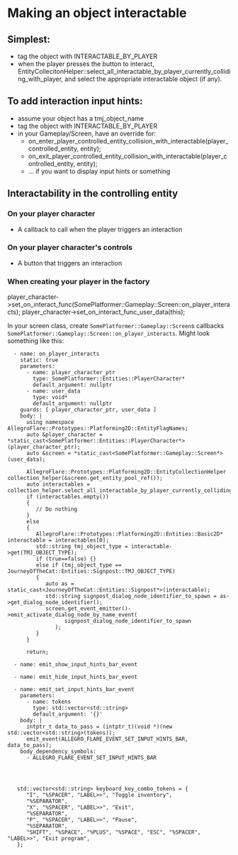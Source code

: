 # Making an object interactable


## Simplest:

- tag the object with INTERACTABLE_BY_PLAYER
- when the player presses the button to interact, EntityCollecitonHelper::select_all_interactable_by_player_currently_colliding_with_player, and select the appropriate
interactable object (if any).


## To add interaction input hints:

- assume your object has a tmj_object_name
- tag the object with INTERACTABLE_BY_PLAYER
- in your Gameplay/Screen, have an override for:
   - on_enter_player_controlled_entity_collision_with_interactable(player_controlled_entity, entity);
   - on_exit_player_controlled_entity_collision_with_interactable(player_controlled_entity, entity);
   - ... if you want to display input hints or something


## Interactability in the controlling entity


### On your player character

- A callback to call when the player triggers an interaction

### On your player character's controls

- A button that triggers an interaction

### When creating your player in the factory

player_character->set_on_interact_func(SomePlatformer::Gameplay::Screen::on_player_interacts);
player_character->set_on_interact_func_user_data(this);


In your screen class, create `SomePlatformer::Gameplay::Screen`s callbacks `SomePlatformer::Gameplay::Screen::on_player_interacts`.  Might look something like this:


```
  - name: on_player_interacts
    static: true
    parameters:
      - name: player_character_ptr
        type: SomePlatformer::Entities::PlayerCharacter*
        default_argument: nullptr
      - name: user_data
        type: void*
        default_argument: nullptr
    guards: [ player_character_ptr, user_data ]
    body: |
      using namespace AllegroFlare::Prototypes::Platforming2D::EntityFlagNames;
      auto &player_character = *static_cast<SomePlatformer::Entities::PlayerCharacter*>(player_character_ptr);
      auto &screen = *static_cast<SomePlatformer::Gameplay::Screen*>(user_data);

      AllegroFlare::Prototypes::Platforming2D::EntityCollectionHelper collection_helper(&screen.get_entity_pool_ref());
      auto interactables = collection_helper.select_all_interactable_by_player_currently_colliding_with_player();
      if (interactables.empty())
      {
         // Do nothing
      }
      else
      {
         AllegroFlare::Prototypes::Platforming2D::Entities::Basic2D* interactable = interactables[0];
         std::string tmj_object_type = interactable->get(TMJ_OBJECT_TYPE);
         if (true==false) {}
         else if (tmj_object_type == JourneyOfTheCat::Entities::Signpost::TMJ_OBJECT_TYPE)
         {
            auto as = static_cast<JourneyOfTheCat::Entities::Signpost*>(interactable);
            std::string signpost_dialog_node_identifier_to_spawn = as->get_dialog_node_identifier();
            screen.get_event_emitter()->emit_activate_dialog_node_by_name_event(
                  signpost_dialog_node_identifier_to_spawn
               );
         }
      }

      return;
```



```
  - name: emit_show_input_hints_bar_event

  - name: emit_hide_input_hints_bar_event

  - name: emit_set_input_hints_bar_event
    parameters:
      - name: tokens
        type: std::vector<std::string>
        default_argument: '{}'
    body: |
      intptr_t data_to_pass = (intptr_t)(void *)(new std::vector<std::string>(tokens));
      emit_event(ALLEGRO_FLARE_EVENT_SET_INPUT_HINTS_BAR, data_to_pass);
    body_dependency_symbols:
      - ALLEGRO_FLARE_EVENT_SET_INPUT_HINTS_BAR




   std::vector<std::string> keyboard_key_combo_tokens = {
      "I", "%SPACER", "LABEL>>", "Toggle inventory", 
      "%SEPARATOR",
      "X", "%SPACER", "LABEL>>", "Exit", 
      "%SEPARATOR",
      "P", "%SPACER", "LABEL>>", "Pause", 
      "%SEPARATOR",
      "SHIFT", "%SPACE", "%PLUS", "%SPACE", "ESC", "%SPACER", "LABEL>>", "Exit program", 
   };
```
